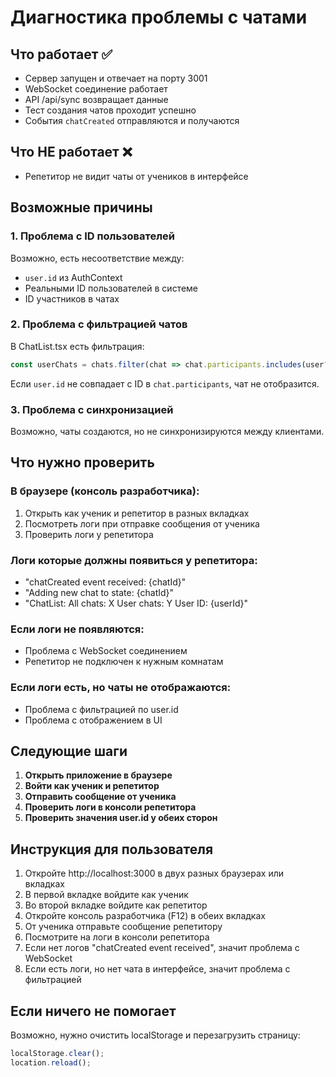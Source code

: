 # Диагностика проблемы с чатами

## Что работает ✅
- Сервер запущен и отвечает на порту 3001
- WebSocket соединение работает
- API /api/sync возвращает данные
- Тест создания чатов проходит успешно
- События `chatCreated` отправляются и получаются

## Что НЕ работает ❌
- Репетитор не видит чаты от учеников в интерфейсе

## Возможные причины

### 1. Проблема с ID пользователей
Возможно, есть несоответствие между:
- `user.id` из AuthContext
- Реальными ID пользователей в системе
- ID участников в чатах

### 2. Проблема с фильтрацией чатов
В ChatList.tsx есть фильтрация:
```javascript
const userChats = chats.filter(chat => chat.participants.includes(user?.id || ''));
```

Если `user.id` не совпадает с ID в `chat.participants`, чат не отобразится.

### 3. Проблема с синхронизацией
Возможно, чаты создаются, но не синхронизируются между клиентами.

## Что нужно проверить

### В браузере (консоль разработчика):
1. Открыть как ученик и репетитор в разных вкладках
2. Посмотреть логи при отправке сообщения от ученика
3. Проверить логи у репетитора

### Логи которые должны появиться у репетитора:
- "chatCreated event received: {chatId}"
- "Adding new chat to state: {chatId}"  
- "ChatList: All chats: X User chats: Y User ID: {userId}"

### Если логи не появляются:
- Проблема с WebSocket соединением
- Репетитор не подключен к нужным комнатам

### Если логи есть, но чаты не отображаются:
- Проблема с фильтрацией по user.id
- Проблема с отображением в UI

## Следующие шаги

1. **Открыть приложение в браузере**
2. **Войти как ученик и репетитор**
3. **Отправить сообщение от ученика**
4. **Проверить логи в консоли репетитора**
5. **Проверить значения user.id у обеих сторон**

## Инструкция для пользователя

1. Откройте http://localhost:3000 в двух разных браузерах или вкладках
2. В первой вкладке войдите как ученик
3. Во второй вкладке войдите как репетитор
4. Откройте консоль разработчика (F12) в обеих вкладках
5. От ученика отправьте сообщение репетитору
6. Посмотрите на логи в консоли репетитора
7. Если нет логов "chatCreated event received", значит проблема с WebSocket
8. Если есть логи, но нет чата в интерфейсе, значит проблема с фильтрацией

## Если ничего не помогает
Возможно, нужно очистить localStorage и перезагрузить страницу:
```javascript
localStorage.clear();
location.reload();
```
